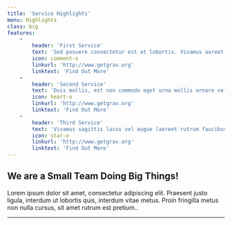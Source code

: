 ```yaml
---
title: 'Service Highlights'
menu: Highlights
class: big
features:
    -
        header: 'First Service'
        text: 'Sed posuere consectetur est at lobortis. Vivamus aoreet faucibus dolor auctor.'
        icon: comment-o
        linkurl: 'http://www.getgrav.org'
        linktext: 'Find Out More'
    -
        header: 'Second Service'
        text: 'Duis mollis, est non commodo eget urna mollis ornare vel eu leo faucibus.'
        icon: heart-o
        linkurl: 'http://www.getgrav.org'
        linktext: 'Find Out More'
    -
        header: 'Third Service'
        text: 'Vivamus sagittis lacus vel augue laoreet rutrum faucibus dolor auctor.'
        icon: star-o
        linkurl: 'http://www.getgrav.org'
        linktext: 'Find Out More'
---
```


## We are a Small Team Doing Big Things!

Lorem ipsum dolor sit amet, consectetur adipiscing elit. Praesent justo ligula, interdum ut lobortis quis, interdum vitae metus. Proin fringilla metus non nulla cursus, sit amet rutrum est pretium.. 

___